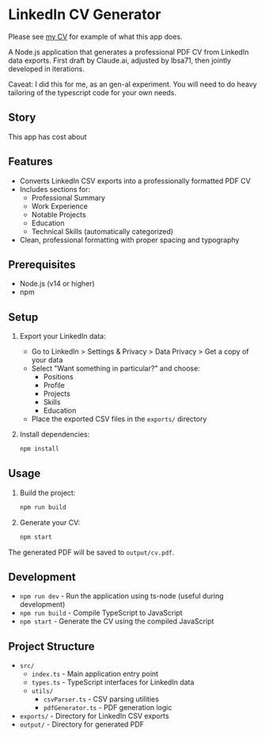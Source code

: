 # LinkedIn CV Generator

Please see [my CV](https://raw.githubusercontent.com/lbsa71/cv/refs/heads/main/output/cv.pdf) for example of what this app does.

A Node.js application that generates a professional PDF CV from LinkedIn data exports. First draft by Claude.ai, adjusted by lbsa71, then jointly developed in iterations.

Caveat: I did this for me, as an gen-aI experiment. You will need to do heavy tailoring of the typescript code for your own needs.

## Story

This app has cost about

## Features

- Converts LinkedIn CSV exports into a professionally formatted PDF CV
- Includes sections for:
  - Professional Summary
  - Work Experience
  - Notable Projects
  - Education
  - Technical Skills (automatically categorized)
- Clean, professional formatting with proper spacing and typography

## Prerequisites

- Node.js (v14 or higher)
- npm

## Setup

1. Export your LinkedIn data:

   - Go to LinkedIn > Settings & Privacy > Data Privacy > Get a copy of your data
   - Select "Want something in particular?" and choose:
     - Positions
     - Profile
     - Projects
     - Skills
     - Education
   - Place the exported CSV files in the `exports/` directory

2. Install dependencies:
   ```bash
   npm install
   ```

## Usage

1. Build the project:

   ```bash
   npm run build
   ```

2. Generate your CV:
   ```bash
   npm start
   ```

The generated PDF will be saved to `output/cv.pdf`.

## Development

- `npm run dev` - Run the application using ts-node (useful during development)
- `npm run build` - Compile TypeScript to JavaScript
- `npm start` - Generate the CV using the compiled JavaScript

## Project Structure

- `src/`
  - `index.ts` - Main application entry point
  - `types.ts` - TypeScript interfaces for LinkedIn data
  - `utils/`
    - `csvParser.ts` - CSV parsing utilities
    - `pdfGenerator.ts` - PDF generation logic
- `exports/` - Directory for LinkedIn CSV exports
- `output/` - Directory for generated PDF
